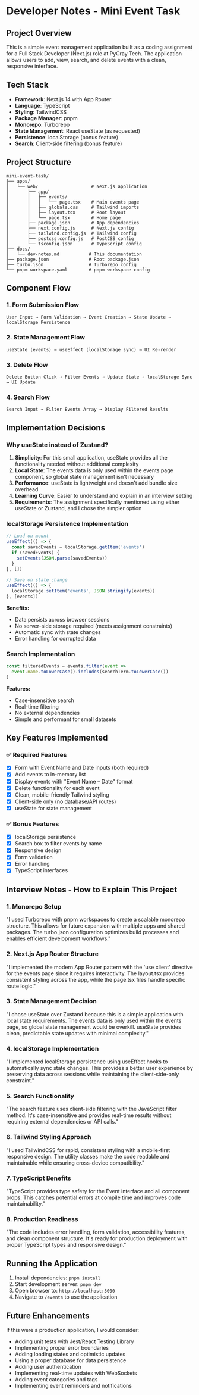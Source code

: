 # Developer Notes - Mini Event Task

## Project Overview

This is a simple event management application built as a coding assignment for a Full Stack Developer (Next.js) role at PyCray Tech. The application allows users to add, view, search, and delete events with a clean, responsive interface.

## Tech Stack

- **Framework**: Next.js 14 with App Router
- **Language**: TypeScript
- **Styling**: TailwindCSS
- **Package Manager**: pnpm
- **Monorepo**: Turborepo
- **State Management**: React useState (as requested)
- **Persistence**: localStorage (bonus feature)
- **Search**: Client-side filtering (bonus feature)

## Project Structure

```
mini-event-task/
├── apps/
│   └── web/                    # Next.js application
│       ├── app/
│       │   ├── events/
│       │   │   └── page.tsx    # Main events page
│       │   ├── globals.css     # Tailwind imports
│       │   ├── layout.tsx      # Root layout
│       │   └── page.tsx        # Home page
│       ├── package.json        # App dependencies
│       ├── next.config.js      # Next.js config
│       ├── tailwind.config.js  # Tailwind config
│       ├── postcss.config.js   # PostCSS config
│       └── tsconfig.json       # TypeScript config
├── docs/
│   └── dev-notes.md           # This documentation
├── package.json               # Root package.json
├── turbo.json                 # Turborepo config
└── pnpm-workspace.yaml        # pnpm workspace config
```

## Component Flow

### 1. Form Submission Flow
```
User Input → Form Validation → Event Creation → State Update → localStorage Persistence
```

### 2. State Management Flow
```
useState (events) → useEffect (localStorage sync) → UI Re-render
```

### 3. Delete Flow
```
Delete Button Click → Filter Events → Update State → localStorage Sync → UI Update
```

### 4. Search Flow
```
Search Input → Filter Events Array → Display Filtered Results
```

## Implementation Decisions

### Why useState instead of Zustand?

1. **Simplicity**: For this small application, useState provides all the functionality needed without additional complexity
2. **Local State**: The events data is only used within the events page component, so global state management isn't necessary
3. **Performance**: useState is lightweight and doesn't add bundle size overhead
4. **Learning Curve**: Easier to understand and explain in an interview setting
5. **Requirements**: The assignment specifically mentioned using either useState or Zustand, and I chose the simpler option

### localStorage Persistence Implementation

```typescript
// Load on mount
useEffect(() => {
  const savedEvents = localStorage.getItem('events')
  if (savedEvents) {
    setEvents(JSON.parse(savedEvents))
  }
}, [])

// Save on state change
useEffect(() => {
  localStorage.setItem('events', JSON.stringify(events))
}, [events])
```

**Benefits:**
- Data persists across browser sessions
- No server-side storage required (meets assignment constraints)
- Automatic sync with state changes
- Error handling for corrupted data

### Search Implementation

```typescript
const filteredEvents = events.filter(event =>
  event.name.toLowerCase().includes(searchTerm.toLowerCase())
)
```

**Features:**
- Case-insensitive search
- Real-time filtering
- No external dependencies
- Simple and performant for small datasets

## Key Features Implemented

### ✅ Required Features
- [x] Form with Event Name and Date inputs (both required)
- [x] Add events to in-memory list
- [x] Display events with "Event Name – Date" format
- [x] Delete functionality for each event
- [x] Clean, mobile-friendly Tailwind styling
- [x] Client-side only (no database/API routes)
- [x] useState for state management

### ✅ Bonus Features
- [x] localStorage persistence
- [x] Search box to filter events by name
- [x] Responsive design
- [x] Form validation
- [x] Error handling
- [x] TypeScript interfaces

## Interview Notes - How to Explain This Project

### 1. Monorepo Setup
"I used Turborepo with pnpm workspaces to create a scalable monorepo structure. This allows for future expansion with multiple apps and shared packages. The turbo.json configuration optimizes build processes and enables efficient development workflows."

### 2. Next.js App Router Structure
"I implemented the modern App Router pattern with the 'use client' directive for the events page since it requires interactivity. The layout.tsx provides consistent styling across the app, while the page.tsx files handle specific route logic."

### 3. State Management Decision
"I chose useState over Zustand because this is a simple application with local state requirements. The events data is only used within the events page, so global state management would be overkill. useState provides clean, predictable state updates with minimal complexity."

### 4. localStorage Implementation
"I implemented localStorage persistence using useEffect hooks to automatically sync state changes. This provides a better user experience by preserving data across sessions while maintaining the client-side-only constraint."

### 5. Search Functionality
"The search feature uses client-side filtering with the JavaScript filter method. It's case-insensitive and provides real-time results without requiring external dependencies or API calls."

### 6. Tailwind Styling Approach
"I used TailwindCSS for rapid, consistent styling with a mobile-first responsive design. The utility classes make the code readable and maintainable while ensuring cross-device compatibility."

### 7. TypeScript Benefits
"TypeScript provides type safety for the Event interface and all component props. This catches potential errors at compile time and improves code maintainability."

### 8. Production Readiness
"The code includes error handling, form validation, accessibility features, and clean component structure. It's ready for production deployment with proper TypeScript types and responsive design."

## Running the Application

1. Install dependencies: `pnpm install`
2. Start development server: `pnpm dev`
3. Open browser to: `http://localhost:3000`
4. Navigate to `/events` to use the application

## Future Enhancements

If this were a production application, I would consider:
- Adding unit tests with Jest/React Testing Library
- Implementing proper error boundaries
- Adding loading states and optimistic updates
- Using a proper database for data persistence
- Adding user authentication
- Implementing real-time updates with WebSockets
- Adding event categories and tags
- Implementing event reminders and notifications

